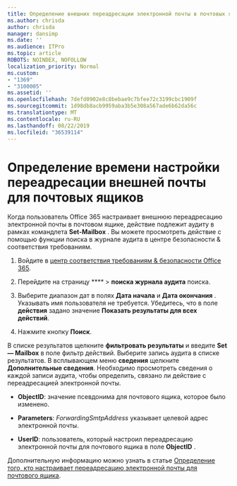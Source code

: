 ```yaml
---
title: Определение внешних переадресации электронной почты в почтовых ящиках в журналах аудита
ms.author: chrisda
author: chrisda
manager: dansimp
ms.date: ''
ms.audience: ITPro
ms.topic: article
ROBOTS: NOINDEX, NOFOLLOW
localization_priority: Normal
ms.custom:
- "1369"
- "3100005"
ms.assetid: ''
ms.openlocfilehash: 7defd0902e8c8bebae9c7bfee72c3199cbc1909f
ms.sourcegitcommit: 1d98db8acb9959aba3b5e308a567ade6b62da56c
ms.translationtype: MT
ms.contentlocale: ru-RU
ms.lasthandoff: 08/22/2019
ms.locfileid: "36539114"
---
```

# <a name="identify-when-external-email-forwarding-is-configured-on-mailboxes"></a>Определение времени настройки переадресации внешней почты для почтовых ящиков

Когда пользователь Office 365 настраивает внешнюю переадресацию электронной почты в почтовом ящике, действие подлежит аудиту в рамках командлета **Set-Mailbox** . Вы можете просмотреть действие с помощью функции поиска в журнале аудита в центре безопасности & соответствия требованиям.

1. Войдите в [центр соответствия требованиям & безопасности Office 365](https://protection.office.com/).

2. Перейдите на страницу **** > **поиска журнала аудита** поиска.

3. Выберите диапазон дат в полях **Дата начала** и **Дата окончания** . Указывать имя пользователя не требуется. Убедитесь, что в поле **действия** задано значение **Показать результаты для всех действий**.

4. Нажмите кнопку **Поиск**.

В списке результатов щелкните **фильтровать результаты** и введите **Set — Mailbox** в поле фильтр действий. Выберите запись аудита в списке результатов. В всплывающем меню **сведения** щелкните **Дополнительные сведения**. Необходимо просмотреть сведения о каждой записи аудита, чтобы определить, связано ли действие с переадресацией электронной почты.

- **ObjectID**: значение псевдонима для почтового ящика, которое было изменено.

- **Parameters**: _ForwardingSmtpAddress_ указывает целевой адрес электронной почты.

- **UserID**: пользователь, который настроил переадресацию электронной почты для почтового ящика в поле **ObjectID** .

Дополнительную информацию можно узнать в статье [Определение того, кто настраивает переадресацию электронной почты для почтового ящика](https://docs.microsoft.com/office365/securitycompliance/auditing-troubleshooting-scenarios#determining-who-set-up-email-forwarding-for-a-mailbox).
